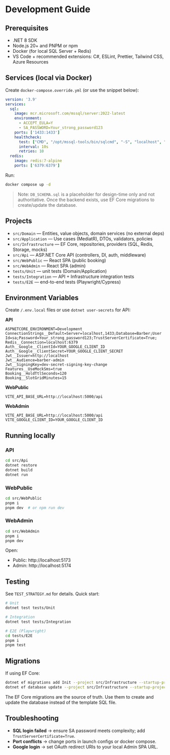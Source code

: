 # Development Guide

## Prerequisites
- .NET 8 SDK
- Node.js 20+ and PNPM or npm
- Docker (for local SQL Server + Redis)
- VS Code + recommended extensions: C#, ESLint, Prettier, Tailwind CSS, Azure Resources

## Services (local via Docker)
Create `docker-compose.override.yml` (or use the snippet below):

```yaml
version: '3.9'
services:
  sql:
    image: mcr.microsoft.com/mssql/server:2022-latest
    environment:
      - ACCEPT_EULA=Y
      - SA_PASSWORD=Your_strong_password123
    ports: ['1433:1433']
    healthcheck:
      test: ["CMD", "/opt/mssql-tools/bin/sqlcmd", "-S", "localhost", "-U", "sa", "-P", "Your_strong_password123", "-Q", "select 1"]
      interval: 10s
      retries: 10
  redis:
    image: redis:7-alpine
    ports: ['6379:6379']
```

Run:
```bash
docker compose up -d
```

> Note: `DB_SCHEMA.sql` is a placeholder for design-time only and not authoritative. Once the backend exists, use EF Core migrations to create/update the database.

## Projects
- `src/Domain` — Entities, value objects, domain services (no external deps)
- `src/Application` — Use cases (MediatR), DTOs, validators, policies
- `src/Infrastructure` — EF Core, repositories, providers (SQL, Redis, Storage, mocks)
- `src/Api` — ASP.NET Core API (controllers, DI, auth, middleware)
- `src/WebPublic` — React SPA (public booking)
- `src/WebAdmin` — React SPA (admin)
- `tests/Unit` — unit tests (Domain/Application)
- `tests/Integration` — API + Infrastructure integration tests
- `tests/E2E` — end-to-end tests (Playwright/Cypress)

## Environment Variables

Create `/.env.local` files or use `dotnet user-secrets` for API:

**API**
```
ASPNETCORE_ENVIRONMENT=Development
ConnectionStrings__Default=Server=localhost,1433;Database=Barber;User Id=sa;Password=Your_strong_password123;TrustServerCertificate=True;
Redis__Connection=localhost:6379
Auth__Google__ClientId=YOUR_GOOGLE_CLIENT_ID
Auth__Google__ClientSecret=YOUR_GOOGLE_CLIENT_SECRET
Jwt__Issuer=http://localhost
Jwt__Audience=barber-admin
Jwt__SigningKey=dev-secret-signing-key-change
Features__UseMockSms=true
Booking__HoldTtlSeconds=120
Booking__SlotGridMinutes=15
```

**WebPublic**
```
VITE_API_BASE_URL=http://localhost:5000/api
```

**WebAdmin**
```
VITE_API_BASE_URL=http://localhost:5000/api
VITE_GOOGLE_CLIENT_ID=YOUR_GOOGLE_CLIENT_ID
```

## Running locally

### API
```bash
cd src/Api
dotnet restore
dotnet build
dotnet run
```

### WebPublic
```bash
cd src/WebPublic
pnpm i
pnpm dev  # or npm run dev
```

### WebAdmin
```bash
cd src/WebAdmin
pnpm i
pnpm dev
```

Open:
- Public: http://localhost:5173
- Admin:  http://localhost:5174

## Testing
See `TEST_STRATEGY.md` for details. Quick start:
```bash
# Unit
dotnet test tests/Unit

# Integration
dotnet test tests/Integration

# E2E (Playwright)
cd tests/E2E
pnpm i
pnpm test
```

## Migrations
If using EF Core:
```bash
dotnet ef migrations add Init --project src/Infrastructure --startup-project src/Api
dotnet ef database update --project src/Infrastructure --startup-project src/Api
```

The EF Core migrations are the source of truth. Use them to create and update the database instead of the template SQL file.

## Troubleshooting
- **SQL login failed** → ensure SA password meets complexity; add `TrustServerCertificate=True`.
- **Port conflicts** → change ports in launch configs or docker compose.
- **Google login** → set OAuth redirect URIs to your local Admin SPA URL.
